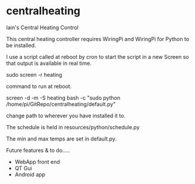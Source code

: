 # centralheating
Iain's Central Heating Control


This central heating controller requires WiringPi and WiringPi for Python to be installed.

I use a script called at reboot by cron to start the script in a new Screen so that output is available in real time.

sudo screen -r heating

command to run at reboot.

screen -d -m -S heating bash -c "sudo python /home/pi/GitRepo/centralheating/default.py"

change path to wherever you have installed it to.

The schedule is held in resources/python/schedule.py

The min and max temps are set in default.py.


Future features & to do.....

- WebApp front end
- QT Gui
- Android app
